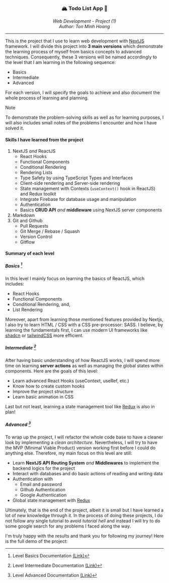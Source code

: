 <!-- Anchor for `back-to-top` buttons
-->

<a id="back-to-top"></a>

<!-- PROJECT INTRODUCTION
This part will introduce the project name and author. I also leave the type of
project - which is Web Development - to specify the learning area.
-->

<div align="center">
  <h3>🏔️ Todo List App 🚀</h3>
  <i>
    Web Development - Project (1) <br/>
    Author: Ton Minh Hoang
  </i>
</div>

---

This is the project that I use to learn web development with
[NextJS][NextJS-Link] framework. I will divide this project into **3 main versions**
which demonstrate the learning process of myself from basics concepts to
advanced techniques. Consequently, these 3 versions will be named accordingly
to the level that I am learning in the following sequence:

- Basics
- Intermediate
- Advanced

For each version, I will specify the goals to achieve and also document the
whole process of learning and planning.

> [!NOTE]
> To demonstrate the problem-solving skills as well as for learning purposes, I
> will also includes small notes of the problems I encounter and how I have
> solved it.

#### Skills I have learned from the project

1. NextJS _and_ ReactJS
   - React Hooks
   - Functional Components
   - Conditional Rendering
   - Rendering Lists
   - Type Safety by using TypeScript Types and Interfaces
   - Client-side rendering and Server-side rendering
   - State management with Contexts (`useContext()` hook in ReactJS) and Redux toolkit
   - Integrate Firebase for database usage and manipulation
   - Authentication
   - Basics **CRUD API** _and_ **middleware** using NextJS server components
2. Markdown
3. Git and Github
   - Pull Requests
   - Git Merge / Rebase / Squash
   - Version Control
   - Gitflow

#### Summary of each level

##### Basics [^1]

In this level I mainly focus on learning the basics of ReactJS, which includes:

- React Hooks
- Functional Components
- Conditional Rendering, and,
- List Rendering

Moreover, apart from learning those mentioned features provided by Nextjs, I
also try to learn HTML / CSS with a CSS pre-processor: SASS. I believe, by
learning the fundamentals first, I can use modern UI frameworks like [shadcn][Shadcn-Link]
or [tailwindCSS][tailwindCSS-Link] more efficient.

##### Intermediate [^2]

After having basic understanding of how ReactJS works, I will spend more time
on learning **server actions** as well as managing the global states within components.
Here are the goals of this level:

- Learn advanced React Hooks (useContext, useRef, etc.)
- Know how to create custom hooks
- Improve the project structure
- Learn basic animation in CSS

Last but not least, learning a state management tool like [Redux][Redux-Link]
is also in plan!

##### Advanced [^3]

To wrap up the project, I will refactor the whole code base to have a cleaner
look by implementing a _clean architecture_. Nevertheless, I will try to have the
MVP (Minimal Viable Product) version working first before I could do anything else.
Therefore, my main focus on this level are still:

- Learn **NextJS API Routing System** _and_ **Middlewares** to implement the backend
  logics for the project
- Interact with databases and do basic actions of reading and writing data
- Authentication with
  - Email and password
  - Github Authentication
  - Google Authentication
- Global state management with [Redux][Redux-Link]

Ultimately, that is the end of the project, albeit it is small but I have learned
a lot of new knowledge through it. In the process of doing these projects, I do not
follow any single tutorial to avoid _tutorial hell_ and instead I will try to do
some google search for any problems I faced along the way.

I'm truly happy with the results and thank you for following my journey! Here is
the full demo of the project:

<!-- TODO: Put a full demo here! -->

<!-- LINKS SECTION
This section will contain links for above mentioned web pages
-->

[NextJS-Link]: nextjs.org
[Shadcn-Link]: ui.shadcn.com
[tailwindCSS-Link]: tailwindcss.com
[Redux-Link]: redux.js.org

<!-- FOOTNOTES -->

[^1]: Level Basics Documentation [(Link)](./documents/BASICS.md)
[^2]: Level Intermediate Documentation [(Link)](./documents/INTERMEDIATE.md)
[^3]: Level Advanced Documentation [(Link)](./documents/ADVANCED.md)
